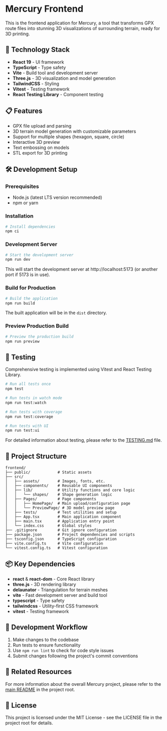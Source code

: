 # Mercury Frontend

This is the frontend application for Mercury, a tool that transforms GPX route files into stunning 3D visualizations of surrounding terrain, ready for 3D printing.

## 🚀 Technology Stack

- **React 19** - UI framework
- **TypeScript** - Type safety
- **Vite** - Build tool and development server
- **Three.js** - 3D visualization and model generation
- **TailwindCSS** - Styling
- **Vitest** - Testing framework
- **React Testing Library** - Component testing

## 📋 Features

- GPX file upload and parsing
- 3D terrain model generation with customizable parameters
- Support for multiple shapes (hexagon, square, circle)
- Interactive 3D preview
- Text embossing on models
- STL export for 3D printing

## 🛠️ Development Setup

### Prerequisites

- Node.js (latest LTS version recommended)
- npm or yarn

### Installation

```bash
# Install dependencies
npm ci
```

### Development Server

```bash
# Start the development server
npm run dev
```

This will start the development server at http://localhost:5173 (or another port if 5173 is in use).

### Build for Production

```bash
# Build the application
npm run build
```

The built application will be in the `dist` directory.

### Preview Production Build

```bash
# Preview the production build
npm run preview
```

## 🧪 Testing

Comprehensive testing is implemented using Vitest and React Testing Library.

```bash
# Run all tests once
npm test

# Run tests in watch mode
npm run test:watch

# Run tests with coverage
npm run test:coverage

# Run tests with UI
npm run test:ui
```

For detailed information about testing, please refer to the [TESTING.md](./TESTING.md) file.

## 🔧 Project Structure

```
frontend/
├── public/            # Static assets
├── src/
│   ├── assets/        # Images, fonts, etc.
│   ├── components/    # Reusable UI components
│   ├── lib/           # Utility functions and core logic
│   │   └── shapes/    # Shape generation logic
│   ├── Pages/         # Page components
│   │   ├── HomePage/  # Main upload/configuration page
│   │   └── PreviewPage/ # 3D model preview page
│   ├── tests/         # Test utilities and setup
│   ├── App.tsx        # Main application component
│   ├── main.tsx       # Application entry point
│   └── index.css      # Global styles
├── .gitignore         # Git ignore configuration
├── package.json       # Project dependencies and scripts
├── tsconfig.json      # TypeScript configuration
├── vite.config.ts     # Vite configuration
└── vitest.config.ts   # Vitest configuration
```

## 📦 Key Dependencies

- **react** & **react-dom** - Core React library
- **three.js** - 3D rendering library
- **delaunator** - Triangulation for terrain meshes
- **vite** - Fast development server and build tool
- **typescript** - Type safety
- **tailwindcss** - Utility-first CSS framework
- **vitest** - Testing framework

## 📝 Development Workflow

1. Make changes to the codebase
2. Run tests to ensure functionality
3. Use `npm run lint` to check for code style issues
4. Submit changes following the project's commit conventions

## 🔗 Related Resources

For more information about the overall Mercury project, please refer to the [main README](../README.md) in the project root.

## 📄 License

This project is licensed under the MIT License - see the LICENSE file in the project root for details.
